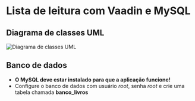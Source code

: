 # Lista de leitura com Vaadin e MySQL

## Diagrama de classes UML
![Diagrama de classes UML](https://github.com/camilenolli/tb_poo_lista_leitura/assets/105084673/842d0a23-2b0b-422b-8d8f-32ffa8992a30)

## Banco de dados
- **O MySQL deve estar instalado para que a aplicação funcione!**
- Configure o banco de dados com usuário *root*, senha *root* e crie uma tabela chamada **banco_livros**
